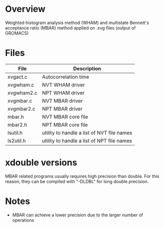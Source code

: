 Overview
========

Weighted histogram analysis method (WHAM)
and multistate Bennett's acceptance ratio (MBAR) method
applied on .xvg files (output of GROMACS)



Files
=====

File        | Description
------------|-----------------------------------
xvgact.c    | Autocorrelation time
xvgwham.c   | NVT WHAM driver
xvgwham2.c  | NPT WHAM driver
xvgmbar.c   | NVT MBAR driver
xvgmbar2.c  | NPT MBAR driver
mbar.h      | NVT MBAR core file
mbar2.h     | NPT MBAR core file
lsutil.h    | utility to handle a list of NVT file names
ls2util.h   | utility to handle a list of NPT file names



xdouble versions
=================

MBAR related programs usually requires high precision than double.
For this reason, they can be compiled with "-DLDBL" for long double precision.



Notes
======

* MBAR can achieve a lower precision due to the larger number of operations
